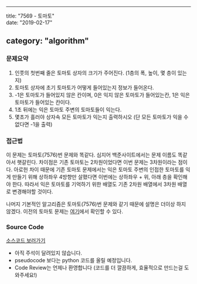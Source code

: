 ---

title: "7569 - 토마토"  
date: "2019-02-17"

category: "algorithm"
---------------------

### 문제요약

1.	인풋의 첫번째 줄은 토마토 상자의 크기가 주어진다. (1층의 폭, 높이, 몇 층이 있는지)  
2.	토마토 상자에 초기 토마토가 어떻게 들어있는지 정보가 들어온다.  
3.	-1은 토마토가 들어있지 않은 칸이며, 0은 익지 않은 토마토가 들어있는칸, 1은 익은 토마토가 들어있는 칸이다.  
4.	1초 뒤에는 익은 토마토 주변의 토마토들이 익는다.  
5.	몇초가 흘러야 상자속 모든 토마토가 익는지 출력하시오 (단 모든 토마토가 익을 수 없다면 -1을 출력)  

### 접근법

이 문제는 토마토(7576)번 문제와 똑같다. 심지어 백준사이트에서는 문제 이름도 똑같아서 햇갈린다. 차이점은 기존 토마토는 2차원이었다면 이번 문제는 3차원이라는 점이다. 아로헌 차이 때문에 기존 토마토 문제에서는 익은 토마토 주변의 인접한 토마토를 익게 만들기 위해 상하좌우 4방향만 살폈다면 이번에는 상하좌우 + 위, 아래 층을 확인해야 한다. 따라서 익은 토마토를 기억하기 위한 배열도 기존 2차원 배열에서 3차원 배열로 변경해야할 것이다.

나머지 기본적인 알고리즘은 토마토(7576)번 문제와 같기 때문에 설명은 더이상 하지 않겠다. 이전의 토마토 문제는 [여기](https://parksjin01.github.io/algorithm/토마토/)에서 확인할 수 있다.

### Source Code

[소스코드 보러가기](https://github.com/parksjin01/parksjin01.github.com/blob/master/source_code/n7569.py)  
- 아직 주석이 달려있지 않습니다.  
- pseudocode 보다는 python 코드를 올릴 예정입니다.  
- Code Review는 언제나 환영합니다 (코드를 더 깔끔하게, 효율적으로 만드는걸 도와주세요!)
